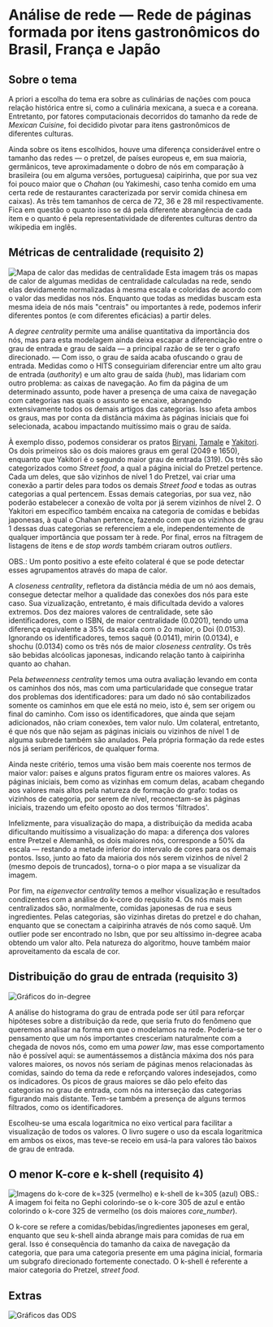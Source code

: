 # Análise de rede — Rede de páginas formada por itens gastronômicos do Brasil, França e Japão

## Sobre o tema
A priori a escolha do tema era sobre as culinárias de nações com pouca relação histórica entre si, como a culinária mexicana, a sueca e a coreana. Entretanto, por fatores computacionais decorridos do tamanho da rede de _Mexican Cuisine_, foi decidido pivotar para itens gastronômicos de diferentes culturas.

Ainda sobre os itens escolhidos, houve uma diferença considerável entre o tamanho das redes — o pretzel, de países europeus e, em sua maioria, germânicos, teve aproximadamente o dobro de nós em comparação à brasileira (ou em alguma versões, portuguesa) caipirinha, que por sua vez foi pouco maior que o _Chahan_ (ou Yakimeshi, caso tenha comido em uma certa rede de restaurantes caracterizada por servir comida chinesa em caixas). As três tem tamanhos de cerca de 72, 36 e 28 mil respectivamente. Fica em questão o quanto isso se dá pela diferente abrangência de cada item e o quanto é pela representatividade de diferentes culturas dentro da wikipedia em inglês.

## Métricas de centralidade (requisito 2)
![Mapa de calor das medidas de centralidade](images/alltogether.png)
Esta imagem trás os mapas de calor de algumas medidas de centralidade calculadas na rede, sendo elas devidamente normalizadas à mesma escala e coloridas de acordo com o valor das medidas nos nós. Enquanto que todas as medidas buscam esta mesma ideia de nós mais "centrais" ou importantes à rede, podemos inferir diferentes pontos (e com diferentes eficácias) a partir deles.

A _degree centrality_ permite uma análise quantitativa da importância dos nós, mas para esta modelagem ainda deixa escapar a diferenciação entre o grau de entrada e grau de saída — a principal razão de se ter o grafo direcionado. — Com isso, o grau de saída acaba ofuscando o grau de entrada. Medidas como o HITS conseguiriam diferenciar entre um alto grau de entrada (_authority_) e um alto grau de saída (_hub_), mas lidariam com outro problema: as caixas de navegação. Ao fim da página de um determinado assunto, pode haver a presença de uma caixa de navegação com categorias nas quais o assunto se encaixe, abrangendo extensivamente todos os demais artigos das categorias. Isso afeta ambos os graus, mas por conta da distância máxima às páginas iniciais que foi selecionada, acabou impactando muitíssimo mais o grau de saída.

À exemplo disso, podemos considerar os pratos [Biryani](https://en.wikipedia.org/wiki/Biryani), [Tamale](https://en.wikipedia.org/wiki/Tamale) e [Yakitori](https://en.wikipedia.org/wiki/Yakitori). Os dois primeiros são os dois maiores graus em geral (2049 e 1650), enquanto que Yakitori é o segundo maior grau de entrada (319). Os três são categorizados como _Street food_, a qual a página inicial do Pretzel pertence. Cada um deles, que são vizinhos de nível 1 do Pretzel, vai criar uma conexão a partir deles para todos os demais _Street food_ e todas as outras categorias a qual pertencem. Essas demais categorias, por sua vez, não poderão estabelecer a conexão de volta por já serem vizinhos de nível 2. O Yakitori em específico também encaixa na categoria de comidas e bebidas japonesas, à qual o Chahan pertence, fazendo com que os vizinhos de grau 1 dessas duas categorias se referenciem a ele, independentemente de qualquer importância que possam ter à rede. Por final, erros na filtragem de listagens de itens e de _stop words_ também criaram outros _outliers_.

OBS.: Um ponto positivo a este efeito colateral é que se pode detectar esses agrupamentos através do mapa de calor.

A _closeness centrality_, refletora da distância média de um nó aos demais, consegue detectar melhor a qualidade das conexões dos nós para este caso. Sua vizualização, entretanto, é mais dificultada devido a valores extremos. Dos dez maiores valores de centralidade, sete são identificadores, com o ISBN, de maior centralidade (0.0201), tendo uma diferença equivalente a 35% da escala com o 2o maior, o Doi (0.0153). Ignorando os identificadores, temos saquê (0.0141), mirin (0.0134), e shochu (0.0134) como os três nós de maior _closeness centrality_. Os três são bebidas alcóolicas japonesas, indicando relação tanto à caipirinha quanto ao chahan.

Pela _betweenness centrality_ temos uma outra avaliação levando em conta os caminhos dos nós, mas com uma particularidade que consegue tratar dos problemas dos identificadores: para um dado nó são contabilizados somente os caminhos em que ele está no meio, isto é, sem ser origem ou final do caminho. Com isso os identificadores, que ainda que sejam adicionados, não criam conexões, tem valor nulo. Um colateral, entretanto, é que nós que não sejam as páginas iniciais ou vizinhos de nível 1 de alguma subrede também são anulados. Pela própria formação da rede estes nós já seriam periféricos, de qualquer forma.

Ainda neste critério, temos uma visão bem mais coerente nos termos de maior valor: países e alguns pratos figuram entre os maiores valores. As páginas iniciais, bem como as vizinhas em comum delas, acabam chegando aos valores mais altos pela natureza de formação do grafo: todas os vizinhos de categoria, por serem de nível, reconectam-se às páginas iniciais, trazendo um efeito oposto ao dos termos 'filtrados'.

Infelizmente, para visualização do mapa, a distribuição da medida acaba dificultando muitíssimo a visualização do mapa: a diferença dos valores entre Pretzel e Alemanhã, os dois maiores nós, corresponde a 50% da escala — restando a metade inferior do intervalo de cores para os demais pontos. Isso, junto ao fato da maioria dos nós serem vizinhos de nível 2 (mesmo depois de truncados), torna-o o pior mapa a se visualizar da imagem.

Por fim, na _eigenvector centrality_ temos a melhor visualização e resultados condizentes com a análise do k-core do requisito 4. Os nós mais bem centralizados são, normalmente, comidas japonesas de rua e seus ingredientes. Pelas categorias, são vizinhas diretas do pretzel e do chahan, enquanto que se conectam a caipirinha através de nós como saquê. Um outlier pode ser encontrado no Isbn, que por seu altíssimo in-degree acaba obtendo um valor alto. Pela natureza do algoritmo, houve também maior aproveitamento da escala de cor.

## Distribuição do grau de entrada (requisito 3)
![Gráficos do in-degree](images/degree_histogram.png)

A análise do histograma do grau de entrada pode ser útil para reforçar hipóteses sobre a distribuição da rede, que seria fruto do fenômeno que queremos analisar na forma em que o modelamos na rede. Poderia-se ter o pensamento que um nós importantes cresceriam naturalmente com a chegada de novos nós, como em uma _power law_, mas esse comportamento não é possível aqui: se aumentássemos a distância máxima dos nós para valores maiores, os novos nós seriam de páginas menos relacionadas às comidas, saindo do tema da rede e reforçando valores indesejados, como os indicadores. Os picos de graus maiores se dão pelo efeito das categorias no grau de entrada, com nós na interseção das categorias figurando mais distante. Tem-se também a presença de alguns termos filtrados, como os identificadores.

Escolheu-se uma escala logaritmica no eixo vertical para facilitar a visualização de todos os valores. O livro sugere o uso da escala logaritmica em ambos os eixos, mas teve-se receio em usá-la para valores tão baixos de grau de entrada.

## O menor K-core e k-shell (requisito 4)
![Imagens do k-core de k=325 (vermelho) e k-shell de k=305 (azul)](images/Graph_kcore.png)
OBS.: A imagem foi feita no Gephi colorindo-se o k-core 305 de azul e então colorindo o k-core 325 de vermelho (os dois maiores _core\_number_).

O k-core se refere a comidas/bebidas/ingredientes japoneses em geral, enquanto que seu k-shell ainda abrange mais para comidas de rua em geral. Isso é consequência do tamanho da caixa de navegação da categoria, que para uma categoria presente em uma página inicial, formaria um subgrafo direcionado fortemente conectado. O k-shell é referente a maior categoria do Pretzel, _street food_.

## Extras
![Gráficos das ODS](images/Graph_communities.png)